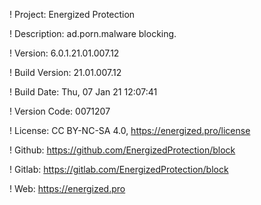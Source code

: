 ! Project: Energized Protection

! Description: ad.porn.malware blocking.

! Version: 6.0.1.21.01.007.12

! Build Version: 21.01.007.12

! Build Date: Thu, 07 Jan 21 12:07:41

! Version Code: 0071207

! License: CC BY-NC-SA 4.0, https://energized.pro/license

! Github: https://github.com/EnergizedProtection/block

! Gitlab: https://gitlab.com/EnergizedProtection/block


! Web: https://energized.pro
